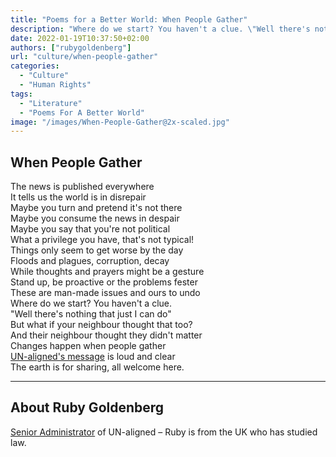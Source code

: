 ```yaml
---
title: "Poems for a Better World: When People Gather"
description: "Where do we start? You haven't a clue. \"Well there's nothing that just I can do\". But what if your neighbour thought that too? And their neighbour thought they didn't matter. Changes happen when people gather..."
date: 2022-01-19T10:37:50+02:00
authors: ["rubygoldenberg"]
url: "culture/when-people-gather"
categories: 
  - "Culture"
  - "Human Rights"
tags: 
  - "Literature"
  - "Poems For A Better World"
image: "/images/When-People-Gather@2x-scaled.jpg"
---
```


## **When People Gather**

The news is published everywhere  
It tells us the world is in disrepair  
Maybe you turn and pretend it's not there  
Maybe you consume the news in despair  
Maybe you say that you're not political  
What a privilege you have, that's not typical!  
Things only seem to get worse by the day  
Floods and plagues, corruption, decay  
While thoughts and prayers might be a gesture  
Stand up, be proactive or the problems fester  
These are man-made issues and ours to undo  
Where do we start? You haven't a clue.  
"Well there's nothing that just I can do"  
But what if your neighbour thought that too?  
And their neighbour thought they didn't matter  
Changes happen when people gather   
[UN-aligned's message](https://un-aligned.org/our-manifesto/in-english/) is loud and clear  
The earth is for sharing, all welcome here.

* * *

## About Ruby Goldenberg

[Senior Administrator](https://un-aligned.org/structure-main-bodies/administrator/) of UN-aligned – Ruby is from the UK who has studied law.
